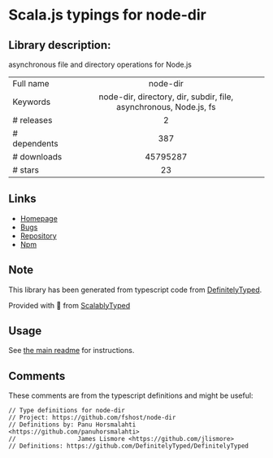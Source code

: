 
# Scala.js typings for node-dir


## Library description:
asynchronous file and directory operations for Node.js

|                    |                 |
| ------------------ | :-------------: |
| Full name          | node-dir |
| Keywords           | node-dir, directory, dir, subdir, file, asynchronous, Node.js, fs |
| # releases         | 2 |
| # dependents       | 387 |
| # downloads        | 45795287 |
| # stars            | 23 |

## Links
- [Homepage](https://github.com/fshost)
- [Bugs](https://github.com/fshost/node-dir/issues)
- [Repository](https://github.com/fshost/node-dir)
- [Npm](https://www.npmjs.com/package/node-dir)
    


## Note
This library has been generated from typescript code from [DefinitelyTyped](https://definitelytyped.org).

Provided with :purple_heart: from [ScalablyTyped](https://github.com/oyvindberg/ScalablyTyped)

## Usage
See [the main readme](../../readme.md) for instructions.

## Comments

These comments are from the typescript definitions and might be useful:
```
// Type definitions for node-dir
// Project: https://github.com/fshost/node-dir
// Definitions by: Panu Horsmalahti <https://github.com/panuhorsmalahti>
//                 James Lismore <https://github.com/jlismore>
// Definitions: https://github.com/DefinitelyTyped/DefinitelyTyped

```

